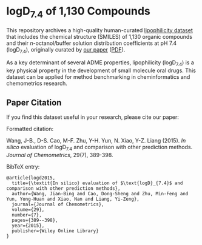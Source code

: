 # logD<sub>7.4</sub> of 1,130 Compounds

This repository archives a high-quality human-curated [lipophilicity dataset](logd74.tsv) that includes the chemical structure (SMILES) of 1,130 organic compounds and their _n_-octanol/buffer solution distribution coefficients at pH 7.4 (logD<sub>7.4</sub>), originally curated by [our paper](http://onlinelibrary.wiley.com/doi/10.1002/cem.2718/full) ([PDF](https://nanx.me/papers/logd.pdf)).

As a key determinant of several ADME properties, lipophilicity (logD<sub>7.4</sub>) is a key physical property in the development of small molecule oral drugs. This dataset can be applied for method benchmarking in cheminformatics and chemometrics research.

## Paper Citation

If you find this dataset useful in your research, please cite our paper:

Formatted citation:

Wang, J-B., D-S. Cao, M-F. Zhu, Y-H. Yun, N. Xiao, Y-Z. Liang (2015). _In silico_ evaluation of logD<sub>7.4</sub> and comparison with other prediction methods. _Journal of Chemometrics_, 29(7), 389-398.

BibTeX entry:

```
@article{logd2015,
  title={\textit{In silico} evaluation of $\text{logD}_{7.4}$ and comparison with other prediction methods},
  author={Wang, Jian-Bing and Cao, Dong-Sheng and Zhu, Min-Feng and Yun, Yong-Huan and Xiao, Nan and Liang, Yi-Zeng},
  journal={Journal of Chemometrics},
  volume={29},
  number={7},
  pages={389--398},
  year={2015},
  publisher={Wiley Online Library}
}
```
